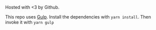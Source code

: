 Hosted with &lt;3 by Github.

This repo uses [Gulp](https://gulpjs.com/). Install the dependencies with `yarn install`.
Then invoke it with `yarn gulp`

